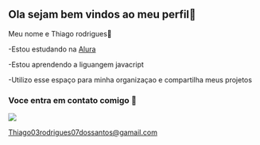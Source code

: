 ## Ola sejam bem vindos ao meu perfil👋

Meu nome e Thiago rodrigues🥇

-Estou estudando na [Alura](https://www.Alura.com.br)

-Estou aprendendo a liguangem javacript

-Utilizo esse espaço para minha organizaçao e compartilha meus projetos

### Voce entra em contato comigo 📧

![](https://media1.tenor.com/m/lcrB50xrOdkAAAAd/sukuna-ryomen-sukuna.gif)

Thiago03rodrigues07dossantos@gamail.com

